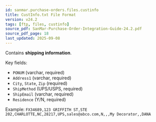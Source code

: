 ```yaml
---
id: sanmar.purchase-orders.files.custinfo
title: CustInfo.txt File Format
version: v24.2
tags: [ftp, files, custinfo]
source_pdf: SanMar-Purchase-Order-Integration-Guide-24.2.pdf
source_pdf_page: 18
last_updated: 2025-09-08
---
```


Contains **shipping information**.

Key fields:
- `PONUM` (varchar, required)
- `Address1` (varchar, required)
- `City`, `State`, `Zip` (required)
- `ShipMethod` (UPS/USPS, required)
- `ShipEmail` (varchar, required)
- `Residence` (Y/N, required)

Example: `FX34689,123 GRIFFITH ST,STE 202,CHARLOTTE,NC,28217,UPS,sales@abco.com,N,,,My Decorator,,DANA`
